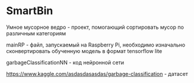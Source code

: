 # SmartBin

Умное мусорное ведро - проект, помогающий сортировать мусор по различным категориям

mainRP - файл, запускаемый на Raspberry Pi, необходимо изначально сконвертировать обученную модель в формат tensorflow lite

garbageClassificationNN - код нейронной сети

https://www.kaggle.com/asdasdasasdas/garbage-classification - датасет
